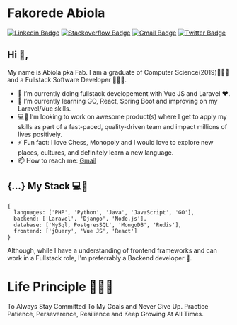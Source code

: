 <!--
**Fakorede/Fakorede** is a ✨ _special_ ✨ repository because its `README.md` (this file) appears on your GitHub profile.

-->


# Fakorede Abiola

[![Linkedin Badge](https://img.shields.io/badge/-abiolafakorede-blue?style=flat-square&logo=Linkedin&logoColor=white&link=https://www.linkedin.com/in/fakorede/)](https://www.linkedin.com/in/fakorede/)
[![Stackoverflow Badge](https://img.shields.io/badge/-Stackoverflow-4CA143?style=flat-square&logo=Stackoverflow&logoColor=white&link=https://stackoverflow.com/users/6883910/abiola)](https://stackoverflow.com/users/6883910/abiola)
[![Gmail Badge](https://img.shields.io/badge/-abiolafakorede@gmail.com-c14438?style=flat-square&logo=Gmail&logoColor=white&link=mailto:abiolafakorede@gmail.com)](mailto:abiolafakorede@gmail.com)
[![Twitter Badge](https://img.shields.io/twitter/follow/thefabdev?label=follow&style=social)](https://twitter.com/thefabdev)


## Hi 👋,

My name is Abiola pka Fab. I am a graduate of Computer Science(2019)👨🏽‍🎓 and a Fullstack Software Developer 👨🏽‍💻.
 
- 🔭 I’m currently doing fullstack developement with Vue JS and Laravel ❤️.
- 🌱 I’m currently learning GO, React, Spring Boot and improving on my Laravel/Vue skills.
- 💻👯 I’m looking to work on awesome product(s) where I get to apply my skills as part of a fast-paced, quality-driven team and impact millions of lives positively.
- ⚡ Fun fact: I love Chess, Monopoly and I would love to explore new places, cultures, and definitely learn a new language.
- 📫 How to reach me: [Gmail](mailto:abiolafakorede@gmail.com)

## {...} My Stack 💻🚀

```
{
  languages: ['PHP', 'Python', 'Java', 'JavaScript', 'GO'],
  backend: ['Laravel', 'Django', 'Node.js'],
  database: ['MySql, PostgresSQL', 'MongoDB', 'Redis'],
  frontend: ['jQuery', 'Vue JS', 'React']
}
```

Although, while I have a understanding of frontend frameworks and can work in a Fullstack role, I'm preferrably a Backend developer 🚀.

# Life Principle 👨🏽‍🏫

To Always Stay Committed To My Goals and Never Give Up. Practice Patience, Perseverence, Resilience and Keep Growing At All Times.


